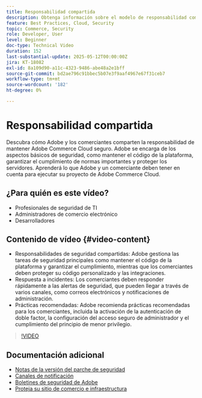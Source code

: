 ```yaml
---
title: Responsabilidad compartida
description: Obtenga información sobre el modelo de responsabilidad compartida de Adobe Commerce para la seguridad y las operaciones. Descubra las funciones clave de Adobe y los comerciantes.
feature: Best Practices, Cloud, Security
topic: Commerce, Security
role: Developer, User
level: Beginner
doc-type: Technical Video
duration: 152
last-substantial-update: 2025-05-12T00:00:00Z
jira: KT-18082
exl-id: 8a109d90-a11c-4323-9486-abe48a2e1bff
source-git-commit: bd2ae796c91bbec5b07e3f9aaf4967e67f31ceb7
workflow-type: tm+mt
source-wordcount: '182'
ht-degree: 0%

---
```


# Responsabilidad compartida

Descubra cómo Adobe y los comerciantes comparten la responsabilidad de mantener Adobe Commerce Cloud seguro. Adobe se encarga de los aspectos básicos de seguridad, como mantener el código de la plataforma, garantizar el cumplimiento de normas importantes y proteger los servidores. Aprenderá lo que Adobe y un comerciante deben tener en cuenta para ejecutar su proyecto de Adobe Commerce Cloud.

## ¿Para quién es este vídeo?

* Profesionales de seguridad de TI
* Administradores de comercio electrónico
* Desarrolladores

## Contenido de vídeo {#video-content}

* Responsabilidades de seguridad compartidas: Adobe gestiona las tareas de seguridad principales como mantener el código de la plataforma y garantizar el cumplimiento, mientras que los comerciantes deben proteger su código personalizado y las integraciones.
* Respuesta a incidentes: Los comerciantes deben responder rápidamente a las alertas de seguridad, que pueden llegar a través de varios canales, como correos electrónicos y notificaciones de administración.
* Prácticas recomendadas: Adobe recomienda prácticas recomendadas para los comerciantes, incluida la activación de la autenticación de doble factor, la configuración del acceso seguro de administrador y el cumplimiento del principio de menor privilegio.

>[!VIDEO](https://video.tv.adobe.com/v/3458392/?learn=on&enablevpops)

## Documentación adicional

* [Notas de la versión del parche de seguridad](https://experienceleague.adobe.com/es/docs/commerce-operations/release/notes/security-patches/overview)
* [Canales de notificación](https://business.adobe.com/blog/introducing-enhanced-security-patch-deployment-and-communications-in-adobe-commerce#proactive-communication--keeping-customers-informed)
* [Boletines de seguridad de Adobe](https://helpx.adobe.com/search.html?q=security%2520updates%2520commerce&context=https%253A%252F%252Fhelpx.adobe.com%252Fsupport.html)
* [Proteja su sitio de comercio e infraestructura](https://experienceleague.adobe.com/es/docs/commerce-operations/implementation-playbook/best-practices/launch/security-best-practices)

